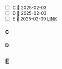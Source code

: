 - [ ] C 📅 2025-02-03
- [ ] D 📅 2025-02-03
- [ ] E 📅 2025-02-09 
[LINK](https://codeforces.com/contest/2059)
### C
### D
## E
